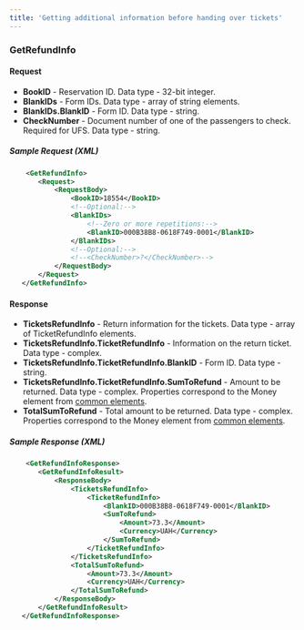 ```yaml
---
title: 'Getting additional information before handing over tickets'
---
```


### GetRefundInfo

#### Request

-   **BookID** - Reservation ID. Data type - 32-bit integer.
-   **BlankIDs** - Form IDs. Data type - array of string elements.
-   **BlankIDs.BlankID** - Form ID. Data type - string.
-   **CheckNumber** - Document number of one of the passengers to check. Required for UFS. Data type - string.

##### Sample Request (XML)
```xml
    <GetRefundInfo>
       <Request>
           <RequestBody>
               <BookID>18554</BookID>
               <!--Optional:-->
               <BlankIDs>
                   <!--Zero or more repetitions:-->
                   <BlankID>000B38B8-0618F749-0001</BlankID>
               </BlankIDs>
               <!--Optional:-->
               <!--<CheckNumber>?</CheckNumber>-->
           </RequestBody>
       </Request>
   </GetRefundInfo>
```

#### Response

-   **TicketsRefundInfo** - Return information for the tickets. Data type - array of TicketRefundInfo elements.
-   **TicketsRefundInfo.TicketRefundInfo** - Information on the return ticket. Data type - complex.
-   **TicketsRefundInfo.TicketRefundInfo.BlankID** - Form ID. Data type - string.
-   **TicketsRefundInfo.TicketRefundInfo.SumToRefund** - Amount to be returned. Data type - complex. Properties correspond to the Money element from [common elements](/trains/elements).
-   **TotalSumToRefund** - Total amount to be returned. Data type - complex. Properties correspond to the Money element from [common elements](/trains/elements).

##### Sample Response (XML)
```xml
    <GetRefundInfoResponse>
       <GetRefundInfoResult>
           <ResponseBody>
               <TicketsRefundInfo>
                   <TicketRefundInfo>
                       <BlankID>000B38B8-0618F749-0001</BlankID>
                       <SumToRefund>
                           <Amount>73.3</Amount>
                           <Currency>UAH</Currency>
                       </SumToRefund>
                   </TicketRefundInfo>
               </TicketsRefundInfo>
               <TotalSumToRefund>
                   <Amount>73.3</Amount>
                   <Currency>UAH</Currency>
               </TotalSumToRefund>
           </ResponseBody>
       </GetRefundInfoResult>
   </GetRefundInfoResponse>
```
